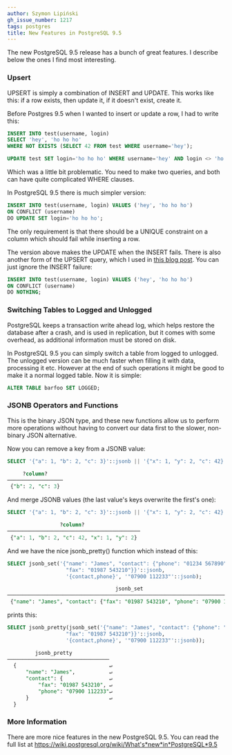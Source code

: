 ```yaml
---
author: Szymon Lipiński
gh_issue_number: 1217
tags: postgres
title: New Features in PostgreSQL 9.5
---
```


The new PostgreSQL 9.5 release has a bunch of great features. I describe below the ones I find most interesting.

### Upsert

UPSERT is simply a combination of INSERT and UPDATE. This works like this: if a row exists, then update it, if it doesn't exist, create it.

Before Postgres 9.5 when I wanted to insert or update a row, I had to write this:

```sql
INSERT INTO test(username, login)
SELECT 'hey', 'ho ho ho'
WHERE NOT EXISTS (SELECT 42 FROM test WHERE username='hey');

UPDATE test SET login='ho ho ho' WHERE username='hey' AND login <> 'ho ho ho';
```

Which was a little bit problematic. You need to make two queries, and both can have quite complicated WHERE clauses.

In PostgreSQL 9.5 there is much simpler version:

```sql
INSERT INTO test(username, login) VALUES ('hey', 'ho ho ho')
ON CONFLICT (username)
DO UPDATE SET login='ho ho ho';
```

The only requirement is that there should be a UNIQUE constraint on a column which should fail while inserting a row.

The version above makes the UPDATE when the INSERT fails. There is also another form of the UPSERT query, which I used in [this blog post](/2016/03/loading-json-files-into-postgresql-95.html).
You can just ignore the INSERT failure:

```sql
INSERT INTO test(username, login) VALUES ('hey', 'ho ho ho')
ON CONFLICT (username)
DO NOTHING;
```

### Switching Tables to Logged and Unlogged

PostgreSQL keeps a transaction write ahead log, which helps restore the
  database after a crash, and is used in replication, but it comes with some
  overhead, as additional information must be stored on disk.

In PostgreSQL 9.5 you can simply switch a table from logged to unlogged. The unlogged version can be much faster when filling it with data, processing it etc. However at the end of such operations it might be good to make it a normal logged table. Now it is simple:

```sql
ALTER TABLE barfoo SET LOGGED;
```

### JSONB Operators and Functions

This is the binary JSON type, and these new functions allow us to perform
  more operations without having to convert our data first to the slower,
  non-binary JSON alternative.

Now you can remove a key from a JSONB value:

```sql
SELECT '{"a": 1, "b": 2, "c": 3}'::jsonb || '{"x": 1, "y": 2, "c": 42}'::jsonb;

     ?column?
──────────────────
 {"b": 2, "c": 3}
```

And merge JSONB values (the last value's keys overwrite the first's one):

```sql
SELECT '{"a": 1, "b": 2, "c": 3}'::jsonb || '{"x": 1, "y": 2, "c": 42}'::jsonb;

                 ?column?
───────────────────────────────────────────
 {"a": 1, "b": 2, "c": 42, "x": 1, "y": 2}
```

And we have the nice jsonb_pretty() function which instead of this:

```sql
SELECT jsonb_set('{"name": "James", "contact": {"phone": "01234 567890",
                   "fax": "01987 543210"}}'::jsonb,
                   '{contact,phone}', '"07900 112233"'::jsonb);

                                   jsonb_set
────────────────────────────────────────────────────────────────────────────────
 {"name": "James", "contact": {"fax": "01987 543210", "phone": "07900 112233"}}
```

prints this:

```sql
SELECT jsonb_pretty(jsonb_set('{"name": "James", "contact": {"phone": "01234 567890",
                   "fax": "01987 543210"}}'::jsonb,
                   '{contact,phone}', '"07900 112233"'::jsonb));

         jsonb_pretty
─────────────────────────────────
  {                              ↵
      "name": "James",           ↵
      "contact": {               ↵
          "fax": "01987 543210", ↵
          "phone": "07900 112233"↵
      }                          ↵
  }
```

### More Information

There are more nice features in the new PostgreSQL 9.5. You can read the full list at https://wiki.postgresql.org/wiki/What's*new*in*PostgreSQL*9.5
